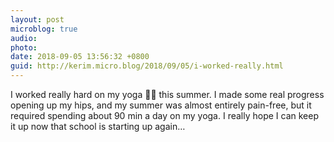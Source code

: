 ```yaml
---
layout: post
microblog: true
audio: 
photo: 
date: 2018-09-05 13:56:32 +0800
guid: http://kerim.micro.blog/2018/09/05/i-worked-really.html
---
```

I worked really hard on my yoga 🧘‍♂️ this summer. I made some real progress opening up my hips, and my summer was almost entirely pain-free, but it required spending about 90 min a day on my yoga. I really hope I can keep it up now that school is starting up again…
